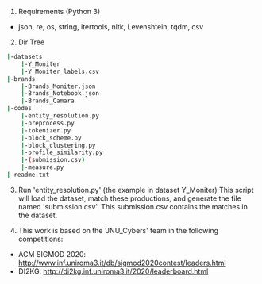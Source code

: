 1. Requirements (Python 3)
 * json, re, os, string, itertools, nltk, Levenshtein, tqdm, csv

2. Dir Tree
``` sh
|-datasets
    |-Y_Moniter
    |-Y_Moniter_labels.csv
|-brands
    |-Brands_Moniter.json
    |-Brands_Notebook.json
    |-Brands_Camara
|-codes
    |-entity_resolution.py
    |-preprocess.py
    |-tokenizer.py
    |-block_scheme.py
    |-block_clustering.py
    |-profile_similarity.py
    |-(submission.csv)
    |-measure.py
|-readme.txt
```
3. Run 'entity_resolution.py' (the example in dataset Y_Moniter)
This script will load the dataset, match these productions, and generate the file named 'submission.csv'. This submission.csv contains the matches in the dataset.

4. This work is based on the 'JNU_Cybers' team in the following competitions:
 * ACM SIGMOD 2020: http://www.inf.uniroma3.it/db/sigmod2020contest/leaders.html
 * DI2KG: http://di2kg.inf.uniroma3.it/2020/leaderboard.html
